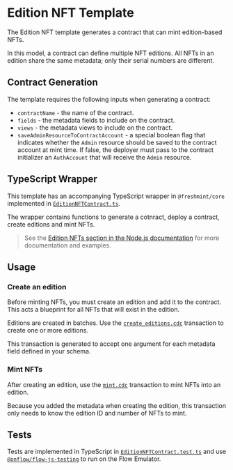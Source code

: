 # Edition NFT Template

The Edition NFT template generates a contract that can mint edition-based NFTs.

In this model, a contract can define multiple NFT editions.
All NFTs in an edition share the same metadata;
only their serial numbers are different.

## Contract Generation

The template requires the following inputs when generating a contract:

- `contractName` - the name of the contract.
- `fields` - the metadata fields to include on the contract.
- `views` - the metadata views to include on the contract.
- `saveAdminResourceToContractAccount` - a special boolean flag that indicates whether the `Admin` resource should be saved to the contract account at mint time. If false, the deployer must pass to the contract initializer an `AuthAccount` that will receive the `Admin` resource.

## TypeScript Wrapper

This template has an accompanying TypeScript wrapper in `@freshmint/core` implemented in [`EditionNFTContract.ts`](../../../packages/core/contracts/EditionNFTContract.ts).

The wrapper contains functions to generate a cotnract, 
deploy a contract, create editions and mint NFTs.

> See the [Edition NFTs section in the Node.js documentation](../../../docs/nodejs.md#edition-nfts) for more documentation and examples.

## Usage

### Create an edition

Before minting NFTs, you must create an edition and add it to the contract.
This acts a blueprint for all NFTs that will exist in the edition.

Editions are created in batches. Use the [`create_editions.cdc`](./transactions/create_editions.template.cdc) transaction to create one or more editions.

This transaction is generated to accept one argument for each metadata field defined in your schema.

### Mint NFTs

After creating an edition, use the [`mint.cdc`](./transactions/mint.template.cdc) transaction to
mint NFTs into an edition.

Because you added the metadata when creating the edition,
this transaction only needs to know the edition ID and number of NFTs to mint.

## Tests

Tests are implemented in TypeScript in [`EditionNFTContract.test.ts`](../../../packages/core/contracts/EditionNFTContract.test.ts) and use [`@onflow/flow-js-testing`](https://github.com/onflow/flow-js-testing) to run on the Flow Emulator.
